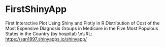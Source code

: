 # FirstShinyApp
First Interactive Plot Using Shiny and Plotly in R
Distribution of Cost of the Most Expensive Diagnosis Groups in Medicare in the Five Most Populous States in the Country (by hospital)
\nURL: https://san1997.shinyapps.io/shinyapp/
